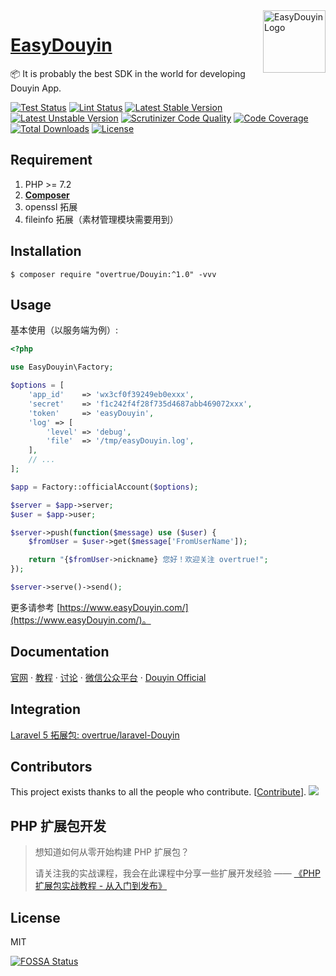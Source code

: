 <img align="right" width="100" src="https://user-images.githubusercontent.com/1472352/49656357-1e874080-fa78-11e8-80ea-69e2103345cf.png" alt="EasyDouyin Logo"/>

<h1 align="left"><a href="https://www.easyDouyin.com">EasyDouyin</a></h1>

📦 It is probably the best SDK in the world for developing Douyin App.

[![Test Status](https://github.com/overtrue/Douyin/workflows/Test/badge.svg)](https://github.com/overtrue/Douyin/actions) 
[![Lint Status](https://github.com/overtrue/Douyin/workflows/Lint/badge.svg)](https://github.com/overtrue/Douyin/actions) 
[![Latest Stable Version](https://poser.pugx.org/overtrue/Douyin/v/stable.svg)](https://packagist.org/packages/overtrue/Douyin) 
[![Latest Unstable Version](https://poser.pugx.org/overtrue/Douyin/v/unstable.svg)](https://packagist.org/packages/overtrue/Douyin)
[![Scrutinizer Code Quality](https://scrutinizer-ci.com/g/overtrue/Douyin/badges/quality-score.png?b=master)](https://scrutinizer-ci.com/g/overtrue/Douyin/?branch=master) 
[![Code Coverage](https://scrutinizer-ci.com/g/overtrue/Douyin/badges/coverage.png?b=master)](https://scrutinizer-ci.com/g/overtrue/Douyin/?branch=master) 
[![Total Downloads](https://poser.pugx.org/overtrue/Douyin/downloads)](https://packagist.org/packages/overtrue/Douyin) 
[![License](https://poser.pugx.org/overtrue/Douyin/license)](https://packagist.org/packages/overtrue/Douyin) 


## Requirement

1. PHP >= 7.2
2. **[Composer](https://getcomposer.org/)**
3. openssl 拓展
4. fileinfo 拓展（素材管理模块需要用到）

## Installation

```shell
$ composer require "overtrue/Douyin:^1.0" -vvv
```

## Usage

基本使用（以服务端为例）:

```php
<?php

use EasyDouyin\Factory;

$options = [
    'app_id'    => 'wx3cf0f39249eb0exxx',
    'secret'    => 'f1c242f4f28f735d4687abb469072xxx',
    'token'     => 'easyDouyin',
    'log' => [
        'level' => 'debug',
        'file'  => '/tmp/easyDouyin.log',
    ],
    // ...
];

$app = Factory::officialAccount($options);

$server = $app->server;
$user = $app->user;

$server->push(function($message) use ($user) {
    $fromUser = $user->get($message['FromUserName']);

    return "{$fromUser->nickname} 您好！欢迎关注 overtrue!";
});

$server->serve()->send();
```

更多请参考 [https://www.easyDouyin.com/](https://www.easyDouyin.com/)。

## Documentation

[官网](https://www.easyDouyin.com)  · [教程](https://www.easyDouyin.com/tutorials)  ·  [讨论](https://yike.io/)  ·  [微信公众平台](https://mp.weixin.qq.com/wiki)  ·  [Douyin Official](http://admin.Douyin.com/wiki)

## Integration

[Laravel 5 拓展包: overtrue/laravel-Douyin](https://github.com/overtrue/laravel-Douyin)

## Contributors

This project exists thanks to all the people who contribute. [[Contribute](CONTRIBUTING.md)].
<a href="https://github.com/overtrue/Douyin/graphs/contributors"><img src="https://opencollective.com/Douyin/contributors.svg?width=890" /></a>


## PHP 扩展包开发

> 想知道如何从零开始构建 PHP 扩展包？
>
> 请关注我的实战课程，我会在此课程中分享一些扩展开发经验 —— [《PHP 扩展包实战教程 - 从入门到发布》](https://learnku.com/courses/creating-package)


## License

MIT


[![FOSSA Status](https://app.fossa.io/api/projects/git%2Bgithub.com%2Fovertrue%2FDouyin.svg?type=large)](https://app.fossa.io/projects/git%2Bgithub.com%2Fovertrue%2FDouyin?ref=badge_large)
